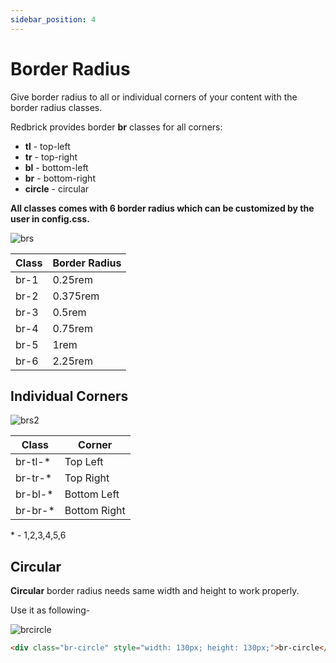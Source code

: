 ```yaml
---
sidebar_position: 4
---
```


# Border Radius

Give border radius to all or individual corners of your content with the border radius classes.

Redbrick provides border **br** classes for all corners:

- **tl** - top-left
- **tr** - top-right
- **bl** - bottom-left
- **br** - bottom-right
- **circle** - circular

**All classes comes with 6 border radius which can be customized by the user in config.css.**

![brs](/img/demos/brs.jpg)

| Class | Border Radius |
| ----- | ------------- |
| br-1  | 0.25rem       |
| br-2  | 0.375rem      |
| br-3  | 0.5rem        |
| br-4  | 0.75rem       |
| br-5  | 1rem          |
| br-6  | 2.25rem       |

## Individual Corners

![brs2](/img/demos/brs2.jpg)

| Class    | Corner       |
| -------- | ------------ |
| br-tl-\* | Top Left     |
| br-tr-\* | Top Right    |
| br-bl-\* | Bottom Left  |
| br-br-\* | Bottom Right |

\* - 1,2,3,4,5,6

## Circular

**Circular** border radius needs same width and height to work properly.

Use it as following-

![brcircle](/img/demos/brcircle.jpg)

```html
<div class="br-circle" style="width: 130px; height: 130px;">br-circle</div>
```
